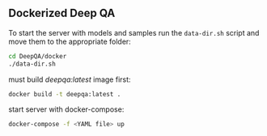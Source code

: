 ## Dockerized Deep QA 

To start the server with models and samples run the `data-dir.sh` script and move them to the appropriate folder:

```sh
cd DeepQA/docker
./data-dir.sh
```

must build *deepqa:latest* image first:

```sh
docker build -t deepqa:latest .
```

start server with docker-compose:

```sh
docker-compose -f <YAML file> up
```



